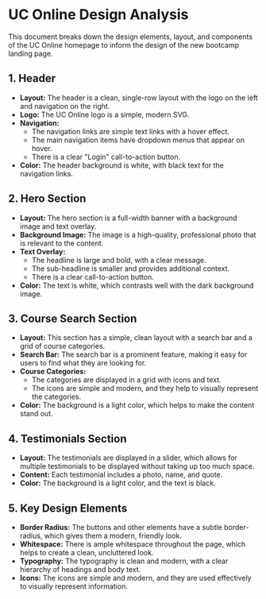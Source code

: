 
# UC Online Design Analysis

This document breaks down the design elements, layout, and components of the UC Online homepage to inform the design of the new bootcamp landing page.

## 1. Header

*   **Layout:** The header is a clean, single-row layout with the logo on the left and navigation on the right.
*   **Logo:** The UC Online logo is a simple, modern SVG.
*   **Navigation:**
    *   The navigation links are simple text links with a hover effect.
    *   The main navigation items have dropdown menus that appear on hover.
    *   There is a clear "Login" call-to-action button.
*   **Color:** The header background is white, with black text for the navigation links.

## 2. Hero Section

*   **Layout:** The hero section is a full-width banner with a background image and text overlay.
*   **Background Image:** The image is a high-quality, professional photo that is relevant to the content.
*   **Text Overlay:**
    *   The headline is large and bold, with a clear message.
    *   The sub-headline is smaller and provides additional context.
    *   There is a clear call-to-action button.
*   **Color:** The text is white, which contrasts well with the dark background image.

## 3. Course Search Section

*   **Layout:** This section has a simple, clean layout with a search bar and a grid of course categories.
*   **Search Bar:** The search bar is a prominent feature, making it easy for users to find what they are looking for.
*   **Course Categories:**
    *   The categories are displayed in a grid with icons and text.
    *   The icons are simple and modern, and they help to visually represent the categories.
*   **Color:** The background is a light color, which helps to make the content stand out.

## 4. Testimonials Section

*   **Layout:** The testimonials are displayed in a slider, which allows for multiple testimonials to be displayed without taking up too much space.
*   **Content:** Each testimonial includes a photo, name, and quote.
*   **Color:** The background is a light color, and the text is black.

## 5. Key Design Elements

*   **Border Radius:** The buttons and other elements have a subtle border-radius, which gives them a modern, friendly look.
*   **Whitespace:** There is ample whitespace throughout the page, which helps to create a clean, uncluttered look.
*   **Typography:** The typography is clean and modern, with a clear hierarchy of headings and body text.
*   **Icons:** The icons are simple and modern, and they are used effectively to visually represent information.
